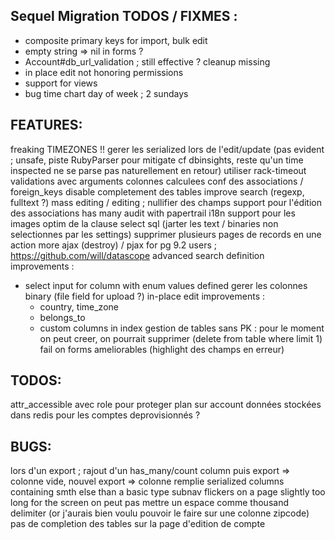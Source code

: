 ## Sequel Migration TODOS / FIXMES :

  - composite primary keys for import, bulk edit
  - empty string => nil in forms ?
  - Account#db_url_validation ; still effective ? cleanup missing
  - in place edit not honoring permissions
  - support for views
  - bug time chart day of week ; 2 sundays

## FEATURES:

freaking TIMEZONES !!
gerer les serialized lors de l'edit/update (pas evident ; unsafe, piste RubyParser pour mitigate cf dbinsights, reste qu'un time inspected ne se parse pas naturellement en retour)
utiliser rack-timeout
validations avec arguments
colonnes calculees
conf des associations / foreign_keys
disable completement des tables
improve search (regexp, fulltext ?)
mass editing / editing ; nullifier des champs
support pour l'édition des associations has many
audit with papertrail
i18n
support pour les images
optim de la clause select sql (jarter les text / binaries non selectionnes par les settings)
supprimer plusieurs pages de records en une action
more ajax (destroy) / pjax
for pg 9.2 users ; https://github.com/will/datascope
advanced search definition improvements :
  - select input for column with enum values defined
gerer les colonnes binary (file field for upload ?)
in-place edit improvements :
	- country, time_zone
	- belongs_to
	- custom columns in index
gestion de tables sans PK : pour le moment on peut creer, on pourrait supprimer (delete from table where <tous les attr> limit 1)
fail on forms ameliorables (highlight des champs en erreur)

## TODOS:

attr_accessible avec role pour proteger plan sur account
données stockées dans redis pour les comptes deprovisionnés ?

## BUGS:

lors d'un export ; rajout d'un has_many/count column puis export => colonne vide, nouvel export => colonne remplie
serialized columns containing smth else than a basic type
subnav flickers on a page slightly too long for the screen
on peut pas mettre un espace comme thousand delimiter (or j'aurais bien voulu pouvoir le faire sur une colonne zipcode)
pas de completion des tables sur la page d'edition de compte

